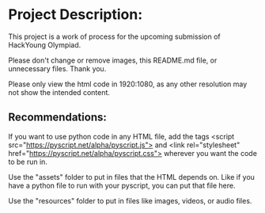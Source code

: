 # Project Description:
This project is a work of process for the upcoming submission of HackYoung Olympiad.

Please don't change or remove images, this README.md file, or unnecessary files. Thank you.

Please only view the html code in 1920:1080, as any other resolution may not show the intended content.

## Recommendations:
If you want to use python code in any HTML file, add the tags \<script src="https://pyscript.net/alpha/pyscript.js"> and \<link rel="stylesheet" href="https://pyscript.net/alpha/pyscript.css"> wherever you want the code to be run in.

Use the "assets" folder to put in files that the HTML depends on. Like if you have a python file to run with your pyscript, you can put that file here.

Use the "resources" folder to put in files like images, videos, or audio files.
